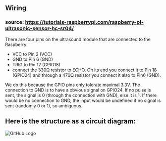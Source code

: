 ## Wiring

### source: https://tutorials-raspberrypi.com/raspberry-pi-ultrasonic-sensor-hc-sr04/

There are four pins on the ultrasound module that are connected to the Raspberry:

* VCC to Pin 2 (VCC)
* GND to Pin 6 (GND)
* TRIG to Pin 12 (GPIO18)
* connect the 330Ω resistor to ECHO.  On its end you connect it to Pin 18 (GPIO24) and through a 470Ω resistor you connect it also to Pin6 (GND).

We do this because the GPIO pins only tolerate maximal 3.3V. The connection to GND is to have a obvious signal on GPIO24. If no pulse is sent, the signal is 0 (through the connection with GND), else it is 1. If there would be no connection to GND, the input would be undefined if no signal is sent (randomly 0 or 1), so ambiguous.

## Here is the structure as a circuit diagram:

![GitHub Logo](https://tutorials-raspberrypi.de/wp-content/uploads/2014/05/ultraschall_Steckplatine.png)



